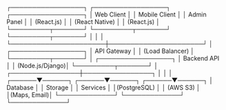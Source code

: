 ┌─────────────────┐    ┌─────────────────┐    ┌─────────────────┐
│   Web Client    │    │  Mobile Client  │    │   Admin Panel   │
│   (React.js)    │    │ (React Native)  │    │   (React.js)    │
└─────────┬───────┘    └─────────┬───────┘    └─────────┬───────┘
          │                      │                      │
          └──────────────────────┼──────────────────────┘
                                 │
                    ┌─────────────────┐
                    │   API Gateway   │
                    │ (Load Balancer) │
                    └─────────┬───────┘
                              │
                 ┌─────────────────┐
                 │  Backend API    │
                 │ (Node.js/Django)│
                 └─────────┬───────┘
                           │
          ┌────────────────┼────────────────┐
          │                │                │
   ┌──────▼──────┐ ┌──────▼──────┐ ┌──────▼──────┐
   │  Database   │ │   Storage   │ │   Services  │
   │(PostgreSQL) │ │   (AWS S3)  │ │(Maps, Email)│
   └─────────────┘ └─────────────┘ └─────────────┘
